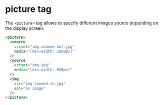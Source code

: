 # picture tag

The `<picture>` tag allows to specify different images source depending on
the display screen.

```html
<picture>
  <source 
    srcset="img-zoomed-out.jpg"
    media="(min-width: 1000px)"
  />
  <source 
    srcset="img.jpg"
    media="(min-width: 600px)"
  />
  <img 
    src="img-zoomed-in.jpg" 
    alt="an image"
  />
</picture>
```
